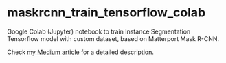 # maskrcnn_train_tensorflow_colab
Google Colab (Jupyter) notebook to train Instance Segmentation Tensorflow model with custom dataset, based on Matterport Mask R-CNN.

Check [my Medium article](https://hackernoon.com/instance-segmentation-in-google-colab-with-custom-dataset-b3099ac23f35) for a detailed description.
